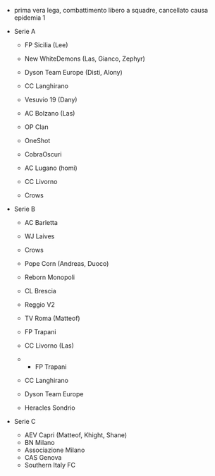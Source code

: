  - prima vera lega, combattimento libero a squadre, cancellato causa epidemia 1

 - Serie A
	 - FP Sicilia (Lee)
	 - New WhiteDemons (Las, Gianco, Zephyr)
	 - Dyson Team Europe (Disti, Alony)
	 - CC Langhirano
	 - Vesuvio 19 (Dany)
	 - AC Bolzano (Las)
	 - OP Clan
	 - OneShot
	 - CobraOscuri
	 - AC Lugano (homi)

	 - CC Livorno
	 - Crows

 - Serie B
	 - AC Barletta
	 - WJ Laives
	 - Crows
	 - Pope Corn (Andreas, Duoco)
	 - Reborn Monopoli
	 - CL Brescia
	 - Reggio V2
	 - TV Roma (Matteof)
	 - FP Trapani
	 - CC Livorno (Las)

	 - - FP Trapani
	 - CC Langhirano
	 - Dyson Team Europe
	 - Heracles Sondrio

 - Serie C
	 - AEV Capri (Matteof, Khight, Shane)
	 - BN Milano
	 - Associazione Milano
	 - CAS Genova
	 - Southern Italy FC